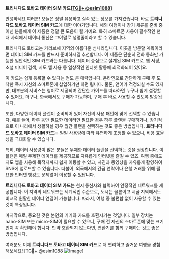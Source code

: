 **트리니다드 토바고 데이터 SIM 카드[[TG💪+ @esim1088](https://t.me/s/esim1088)]**

안녕하세요 여러분! 오늘은 정말 유용하고 실속 있는 정보를 가져왔습니다. 바로 **트리니다드 토바고 데이터 SIM 카드**에 대한 이야기입니다. 해외 여행이나 장기 체류를 준비 중이신 분들에게 이 제품은 정말 큰 도움이 될 거예요. 특히 스마트폰 사용이 필수적인 현대 사회에서 데이터 통신은 그야말로 생명줄이라고 할 수 있습니다.

트리니다드 토바고는 카리브해 지역의 아름다운 섬나라입니다. 이곳을 방문할 계획이라면 데이터 SIM 카드를 반드시 준비하시길 추천합니다. 이 제품은 단순히 전화 통화만 가능한 일반적인 SIM 카드와는 다릅니다. 데이터 중심으로 설계된 SIM 카드로, 웹 서핑, 소셜 미디어 검색, 지도 앱 사용 등 일상적인 인터넷 활동에 최적화되어 있어요. 

이 카드는 쉽게 등록할 수 있다는 점도 큰 매력입니다. 온라인으로 간단하게 구매 후 도착한 즉시 자신의 스마트폰에 삽입하기만 하면 됩니다. 물론, 언어가 걱정되실 수도 있지만, 대부분의 서비스는 영어로 제공되며 간단한 가이드를 따라하면 누구나 쉽게 설정할 수 있어요. 더구나, 한국에서도 구매가 가능하며, 구매 후 바로 사용할 수 있도록 발송됩니다.

또한, 다양한 데이터 플랜이 준비되어 있어 자신의 사용 패턴에 맞게 선택할 수 있습니다. 예를 들어, 하루 동안 필요한 데이터만 필요한 경우 하루 플랜을 구매하거나, 장기적으로 이 나라에서 생활하실 경우 월간 플랜을 선택하는 것도 좋은 방법입니다. **트리니다드 토바고 데이터 SIM 카드**는 일일 사용량에 따라 유연하게 조정할 수 있으니, 비용 효율성을 극대화할 수 있습니다.

특히, 데이터 사용량이 많은 분들은 무제한 데이터 플랜을 선택하는 것을 권장합니다. 이 플랜은 매일 무제한 데이터를 제공하므로 자유롭게 인터넷을 즐길 수 있죠. 여행 중에도 지도 앱을 사용해 목적지까지 쉽게 이동할 수 있고, 사진과 동영상을 자유롭게 촬영하여 SNS에 업로드할 수 있습니다. 더불어, 외국에서의 긴급 연락이나 은행 거래를 위해 필요한 인터넷 뱅킹도 문제없이 이용할 수 있답니다.

**트리니다드 토바고 데이터 SIM 카드**는 현지 통신사와 협력하여 안정적인 네트워크를 제공합니다. 이 지역의 네트워크는 세계적인 수준으로, 도시는 물론이고 시골 지역에서도 비교적 원활한 데이터 연결이 가능합니다. 따라서, 여행 중 불편함 없이 사용할 수 있는 것이 특징입니다.

마지막으로, 중요한 것은 본인의 기기와 카드를 호환시키는 것입니다. 일부 장치는 nano-SIM 또는 micro-SIM이 필요할 수 있으니, 구매 전 자신의 스마트폰에 맞는 크기인지 꼭 확인해야 합니다. 만약 호환되지 않는다면, 변환기를 함께 구매하는 것도 좋은 방법입니다.

여러분도 이제 **트리니다드 토바고 데이터 SIM 카드**로 더 편리하고 즐거운 여행을 경험해보세요! [[TG💪+ @esim1088](https://t.me/s/esim1088) ![Image](https://i.postimg.cc/Y0z9fWf4/image.png)]